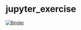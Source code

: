 # jupyter_exercise
[![Binder](https://mybinder.org/badge_logo.svg)](https://mybinder.org/v2/gh/matti-len/jupyter_exercise.git/HEAD)
